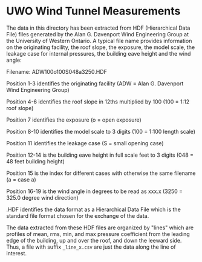 # UWO Wind Tunnel Measurements

The data in this directory has been extracted from HDF (Hierarchical Data File) files generated by the Alan G. Davenport Wind Engineering Group at the University of Western Ontario. A typical file name provides information on the originating facility, the roof slope, the exposure, the model scale, the leakage case for internal pressures, the building eave height and the wind angle:

Filename: ADW100o100S048a3250.HDF

Position 1-3 identifies the originating facility (ADW = Alan G. Davenport Wind Engineering Group)

Position 4-6 identifies the roof slope in 12ths multiplied by 100 (100 = 1:12 roof slope)

Position 7 identifies the exposure (o = open exposure)

Position 8-10 identifies the model scale to 3 digits (100 = 1:100 length scale)

Position 11 identifies the leakage case (S = small opening case)

Position 12-14 is the building eave height in full scale feet to 3 digits (048 = 48 feet building height)

Position 15 is the index for different cases with otherwise the same filename (a = case a)

Position 16-19 is the wind angle in degrees to be read as xxx.x (3250 = 325.0 degree wind direction)

.HDF identifies the data format as a Hierarchical Data File which is the standard file format
chosen for the exchange of the data.

The data extracted from these HDF files are organized by "lines" which are profiles of mean, rms, min, and max pressure coefficient from the leading edge of the building, up and over the roof, and down the leeward side. Thus, a file with suffix `_line_x.csv` are just the data along the line of interest. 
